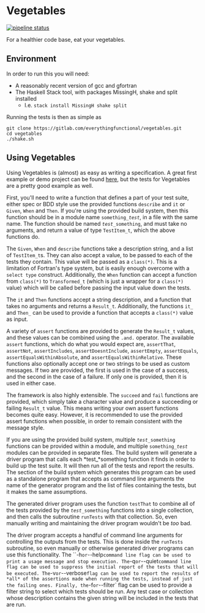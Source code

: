 Vegetables
==========

[![pipeline status](https://gitlab.com/everythingfunctional/vegetables/badges/master/pipeline.svg)](https://gitlab.com/everythingfunctional/vegetables/commits/master)

For a healthier code base, eat your vegetables.

## Environment

In order to run this you will need:
* A reasonably recent version of gcc and gfortran
* The Haskell Stack tool, with packages MissingH, shake and split installed
  * I.e. `stack install MissingH shake split`

Running the tests is then as simple as

```
git clone https://gitlab.com/everythingfunctional/vegetables.git
cd vegetables
./shake.sh
```

Using Vegetables
----------------

Using Vegetables is (almost) as easy as writing a specification. A great first
example or demo project can be found [here](https://gitlab.com/everythingfunctional/freshfizzbuzz),
but the tests for Vegetables are a pretty good example as well.

First, you'll need to write a function that defines a part of your test suite,
either spec or BDD style use the provided functions `describe` and `it` or
`Given`, `When` and `Then`. If you're using the provided build system, then
this function should be in a module name `something`*`_test`*, in a file with the
same name. The function should be named *`test_`*`something`, and must take
no arguments, and return a value of type `TestItem_t`, which the above functions do.

The `Given`, `When` and `describe` functions take a description string, and a
list of `TestItem_t`s. They can also accept a value, to be passed to each of
the tests they contain. This value will be passed as a `class(*)`. This is a
limitation of Fortran's type system, but is easily enough overcome with a
`select type` construct. Additionally, the `When` function can accept a function
from `class(*)` to `Transformed_t` (which is just a wrapper for a `class(*)` value)
which will be called before passing the input value down the tests.

The `it` and `Then` functions accept a string description, and a function that
takes no arguments and returns a `Result_t`. Additionally, the functions `it_`
and `Then_` can be used to provide a function that accepts a `class(*)` value
as input.

A variety of `assert` functions are provided to generate the `Result_t` values,
and these values can be combined using the `.and.` operator. The available
`assert` functions, which do what you would expect are, `assertThat`, `assertNot`,
`assertIncludes`, `assertDoesntInclude`, `assertEmpty`, `assertEquals`,
`assertEqualsWithinAbsolute`, and `assertEqualsWithinRelative`. These functions
also optionally accept one or two strings to be used as custom messages. If two
are provided, the first is used in the case of a success, and the second in the
case of a failure. If only one is provided, then it is used in either case.

The framework is also highly extensible. The `succeed` and `fail` functions are
provided, which simply take a character value and produce a succeeding or failing
`Result_t` value. This means writing your own assert functions becomes quite
easy. However, it is recommended to use the provided assert functions when possible,
in order to remain consistent with the message style.

If you are using the provided build system, multiple *`test_`*`something` functions
can be provided within a module, and multiple `something`*`_test`* modules can be
provided in separate files. The build system will generate a driver program
that calls each *test_*something function it finds in order to build up the
test suite. It will then run all of the tests and report the results. The section
of the build system which generates this program can be used as a standalone
program that accepts as command line arguments the name of the generator program
and the list of files containing the tests, but it makes the same assumptions.

The generated driver program uses the function `testThat` to combine all of the
tests provided by the *`test_`*`something` functions into a single collection,
and then calls the subroutine `runTests` with that collection. So, even manually
writing and maintaining the driver program wouldn't be _too_ bad.

The driver program accepts a handful of command line arguments for controlling
the outputs from the tests. This is done inside the `runTests` subroutine, so
even manually or otherwise generated driver programs can use this functionality.
The ``-h` or `--help` command line flag can be used to print a usage message
and stop execution.
The `-q` or `--quiet` command line flag can be used to suppress the initial
report of the tests that will be executed. The `-v` or `--verbose` flag can be
used to report the results of *all* of the assertions made when running the tests,
instead of just the failing ones. Finally, the `-f` or `--filter` flag can be
used to provide a filter string to select which tests should be run. Any test
case or collection whose description contains the given string will be included
in the tests that are run.
